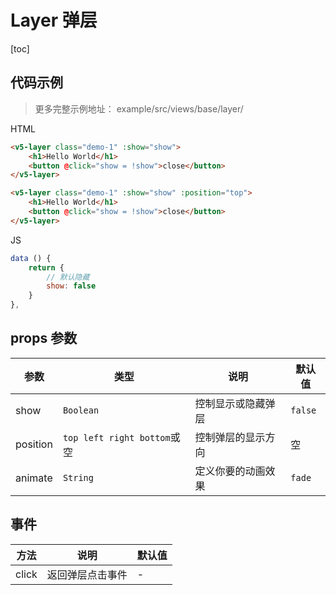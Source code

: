 # Layer 弹层

[toc]

## 代码示例

> 更多完整示例地址： example/src/views/base/layer/

HTML
```html
<v5-layer class="demo-1" :show="show">
    <h1>Hello World</h1>
    <button @click="show = !show">close</button>
</v5-layer>

<v5-layer class="demo-1" :show="show" :position="top">
    <h1>Hello World</h1>
    <button @click="show = !show">close</button>
</v5-layer>
```

JS
```js
data () {
    return {
        // 默认隐藏
        show: false
    }
},
```

## props 参数
| 参数 | 类型 | 说明 | 默认值 |
| --- | --- | --- | --- |
| show | `Boolean` | 控制显示或隐藏弹层 | `false` |
| position | `top left right bottom`或空 | 控制弹层的显示方向 | 空 |
| animate | `String` | 定义你要的动画效果 | `fade` |


## 事件
| 方法 | 说明 | 默认值 |
| --- | --- | --- |
| click | 返回弹层点击事件 | - |